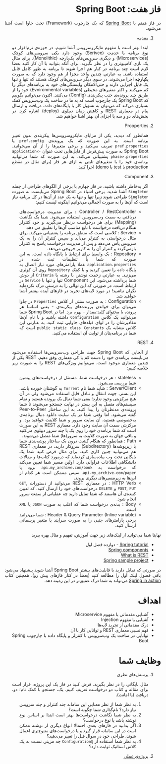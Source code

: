 <div dir="rtl" align="justify">

فاز هفت: Spring Boot
=====

در فاز هفتم با [Spring Boot](https://en.wikipedia.org/wiki/Spring_Framework) که یک چارچوب (Framework) تحت جاوا است آشنا می‌شود.
1. مقدمه
   
   ابتدا بهتر است با مفهوم مایکروسرویس آشنا شویم. در حوزه‌ی نرم‌افزار دو نوع برنامه یا خدمت (Serivce) وجود دارد یکی سرویس‌های کوچک (Microservices) و دیگری سرویس‌های یک‌پارچه (Monolithic). برای مثال یک بازی کامپیوتری را در نظر بگیرید. برای آنکه بتوانید با آن کار کنید بعضا لازم است چند برنامه در کنار هم اجرا شوند تا برنامه به طور کامل قابل استفاده باشد. به عبارتی چندین واحد مجزا از هم وجود دارد که به صورت **یکپارچه** اجرا می‌شوند. در سوی دیگر سرویس‌های کوچک هستند که تنها و تنها یک فایل اجرایی دارند و حتی‌الامکان وابستگی‌های خود به برنامه‌های دیگر را کم می‌کنند و اکثر متغیرهای محیطی (Evnironmental variables) خود را از طریق چند پرونده‌ی جنب پیکربندی (Config) می‌کنند.
   اکنون می‌توانیم بگوییم که Spring Boot یک چارچوب است که به ما در ساخت یک وب‌سرویس کمک بسیاری می‌کند که می‌توان به تسهیل کار با پایگاه‌های داده، دریافت و ارسال پیام در معماری REST و کاهش زمان دیپلوی (deploy) اشاره کرد. در بخش‌های دو و سه با اجزای آن بهتر آشنا خواهیم شد.
2. Prooperties
   
   همانطور که دیدید، یکی از مزایای مایکروسرویس‌ها پیکربندی بدون تغییر برنامه است. به این صورت که یک پرونده‌ی `pref.config` یا `pref.properties` تعریف می‌کنید و برخی متغیرها را از آن می‌خوانید. Spring Boot به صورت پیش‌فرض از فایل‌هایی تحت عنوان `application<-phase>.properties` پشتیبانی می‌کند. به این صورت که شما می‌توانید برنامه‌ی خود را با متغیرهای ثابتی به ازای هر فاز (برای مثال در مقطع production یا test یا demo) اجرا کنید.
3. Component
   
   اگر به‌خاطر داشته باشید، در فاز چهارم با برخی از الگوهای طراحی از جمله `Singleton` آشنا شدید. برخی اشیاء در Spring Boot می‌بایست به صورت `Singleton` طراحی شوند زیرا تنها و تنها به یک عدد از آن‌ها در کل برنامه نیاز است که آن‌ها را به صورت اجمالی می‌توانیم اینگونه لیست کنیم:
   - Controller / RestController : برای مدیریت درخواست‌های دریافتی به سمت وب‌سرویس استفاده می‌شود. شما یک نگاشت (Mapping) برای هر درخواست درنظر می‌گیرید و خود کنترلر هنگام دریافت درخواست با تابع مناسب آن‌ها را تطبیق می دهد.
   - Service : کلاسی است که منطق برنامه را پشتیبانی می‌کند. برای مثال درخواستی به کنترلر می‌آید و سپس کنترلر آن را به یک سرویس پاس می‌دهد و پس از مدیریت درخواست پاسخ به کنترلر بازمی‌گردد و کنترلر آن را به کاربر خروجی می‌دهد. 
   - Repository : یک واسط برای ارتباط با پایگاه داده است. به این صورت که شما با تنظیمات ثبت شده در `application.properties` عملا پارامترهای مورد نیاز اتصال به پایگاه داده را تعیین کردید و با کمک `Repository` روی آن کوئری می‌زنید. به عبارتی زحمت نوشتن با رشته یا `Criteria` از دوش شما برداشته می‌شود. این Component تنها و تنها با `Service` در ارتباط است. در صورتی که این توالی را به درستی درک نکرده‌اید نگران نباشید! در مورد لایه‌های تجرید در فازهای آینده بیشتر آشنا خواهید شد.
   - Configuration : به صورت سنتی از کلاس `Properties` در جاوا می‌توان برای خواندن پرونده‌های پیکربندی - یعنی اساسا هر پرونده با محتوای کلید:مقدار - بهره برد. اما در Spring Boot شما می‌توانید یک کلاس `Configuration` داشته باشید و با نام آن‌ها مقادیرشان را در لوای فیلد‌های جاوایی ثبت کنید. به عبارتی این کلاس مشابه یک `public static class Constants` است که شما در برنامه‌یتان از ثوابت آن استفاده می‌کنید.
4. REST
   
   از آنجایی که Spring Boot جهت طراحی وب‌سرویس‌ها استفاده می‌شود می‌بایست برنامه‌ی خود را دست کم با کی معماری وفق دهیم. REST یکی از چندین معماری موجود است. می‌توانیم ویژگی‌های REST را به صورت زیر خلاصه کنیم:
   - stateless : هر درخواست شما، مستقل از درخواست‌های پیشین شما بررسی می‌شود.
   - Server/Client : شاید شما نام `Torrent` به گوشتان خورده باشد. این بستر، جهت انتقال و تبادل فایل استفاده می‌شود ولی در آن هیچ مرکزیتی وجود ندارد؛ یعنی شما دنبال یک پرونده هستید و تمام سیستم‌های متصل به این بستر در نهایت جستجو می‌شوند تا شما پرونده‌ی مدنظرتان را پیدا کنید. به این ساختار Peer-to-Peer گفته می‌شود. اما وقتی شما در یک سایت دانلود دنبال برنامه‌ی به‌خصوصی هستید، آن سایت سرور و شما کلاینت خواهید بود. و مرکزیتی سمت آن سایت وجود دارد. معماری REST به این صورت است که شما برنامه‌ی خود را روی یک یا چند سرور دیپلوی می‌کنید و باقی جهان به صورت کلاینت به سرور(ها) شما متصل می‌شوند.
   - Path : همانطور که هنگام گشت درون یک ساختار پوشه‌بندی شما با زیرپوشه‌ها (Subdirectory) سروکار دارید، در معماری REST هم می‌توانید چنین کاری کنید. برای مثال فرض کنید شما یک بایگانی تحت وب پیاده‌سازی کرده‌اید که درمورد کتاب‌ها و مقالات دانشگاهی اطلاعات فراوانی دارد. اولین مسیر شما تعیین می‌کند که درخواست به `api.my_archive.com/book` برود یا `api.my_archive.com/paper`. سپس مممکن است هر کدام از این‌ها به زیرمسیرهای دیگری بروند.
   - HTTP Verb : در معماری REST می‌توانید از دستورات `GET`, `POST`, `PUT` و `DELETE` درخواست‌های خود را ارسال کنید. که تعیین کننده‌ی آن هاستند که شما تمایل دارید چه عملیاتی از سمت سرور انجام شود.
   - Body : بدنه‌ی درخواست شما که اغلب به صورت `JSON` یا `XML` است.
   - Header & Query Parameter (Inline variable) : شما می‌توانید برخی پارامترهای جنبی را به صورت سرآیند یا متغیر پرسمانی ارسال کنید.
   
نهایتا شما می‌توانید از لینک‌های زیر جهت آموزش، تفهیم و مثال بهره ببرید
* [Spring tutorial](https://www.tutorialspoint.com/spring_boot/index.htm) - دوازده فصل اول
* [Spring components](https://medium.com/technology-hits/spring-boot-framework-and-its-components-2725cecf0e62)
* [What is REST](https://www.codecademy.com/articles/what-is-rest)
* [Spring sample project](https://spring.io/guides/gs/rest-service/)

در صورتی که تمایل دارید با قابلیت‌های بیشتر Spring Boot آشنا شوید پیشنهاد می‌شود باقی فصول لینک اول را مطالعه کنید (بعضا در کنار فازهای پیش رو).
همچنین کتاب [Spring in action](https://doc.lagout.org/programmation/Spring%20Boot%20in%20Action.pdf) می‌تواند به شما درک عمیق‌تر در این زمینه دهد.

اهداف
=====
* آشنایی مقدماتی با مفهوم Microservice
* آشنایی با مفهوم Injection
* درک مقدماتی از تجرید لایه‌ها
* فهم نسبی معماری REST و توانایی کار با آن
* توانایی در ساخت یک وب‌سرویس با کنترلر و پایگاه داده با چارچوب Spring Boot
 
وظایف شما
=========
1. پرسش‌های نظری

   مثال بایگانی را در نظر بگیرید. فرض کنید در فاز یک این پروژه، قرار است برای مقاله و کتاب دو درخواست تعریف کنیم. یک، جستجو با کمک نام؛ دو، دریافت (یا امانت).
   1. به نظر شما از نظر معنایی این سامانه چند کنترلر و چند سرویس نیاز دارد؟ نام‌گذاری شما چگونه است؟
   2. به نظر شما نگاشت درخواست‌ها بهتر است ابتدا بر اساس نوع نوشته باشد یا نوع درخواست؟
   3. اگر بدانید در فازهای بعدی احتمالا انواع دیگری از نوشته ممکن است در این سامانه قرار گیرد و یا درخواست‌های متنوع‌تری اعمال شوند، طراحی خود در سوال قبل را تغییر می‌دهید؟
   4. به نظر شما استفاده از `@Configuration` چه مزیتی نسبت به یک کلاس استاتیک ثوابت دارد؟
2. [پروژه‌ی عملی](07-SpringBoot-Project.md)
</div>